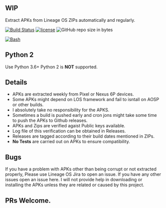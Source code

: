 ## WIP
Extract APKs from Lineage OS ZIPs automatically and regularly.

[![Build Status](https://travis-ci.org/tprasadtp/lineageos-apk-extractor.svg?branch=master)](https://travis-ci.org/tprasadtp/ubuntu-post-install)
[![license](https://img.shields.io/github/license/tprasadtp/ubuntu-post-install.svg?style=flat)](https://github.com/tprasadtp/ubuntu-post-install/blob/master/LICENSE)
![GitHub repo size in bytes](https://img.shields.io/github/repo-size/tprasadtp/ubuntu-post-install.svg?style=flat)

[![Bash](https://static.prasadt.com/logo64/bash.png)](https://github.com/tprasadtp/ubuntu-post-install)


## Python 2

Use Python 3.6+
Python 2 is **NOT** supported.


## Details

- APKs are extracted weekly from Pixel or Nexus 6P devices.
- Some APKs might depend on LOS framework and fail to isntall on AOSP or other builds.
- I absolutely take no responsibility for the APKS.
- Sometimes a build is pushed early and cron jons might take some time to push the
APKs to Github releases.
- APKs and Zips are verified agaist Public keys available.
- Log file of this verification can be obtained in Releases.
- Releases are tagged according to their build dates mentioned in ZIPs.
- **No Tests** are carried out on APKs to ensure compatibility.


## Bugs

If you have a problem with APKs other than being corrupt or not extracted properly, Please use Lineage OS Jira
to open an issue. If you have any other issues open an issue here. I will not provide help in downloading or
installing the APKs unless they are related or caused by this project.

## PRs Welcome.